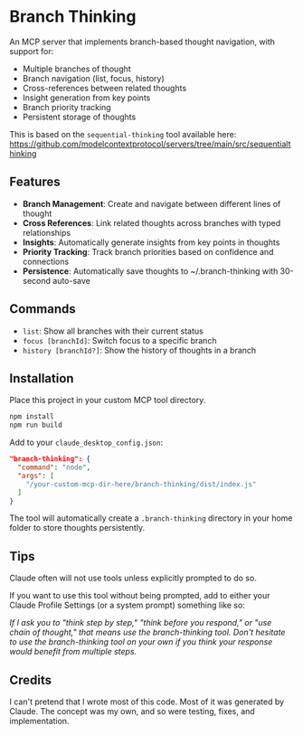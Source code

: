 # Branch Thinking

An MCP server that implements branch-based thought navigation, with support for:
- Multiple branches of thought
- Branch navigation (list, focus, history)
- Cross-references between related thoughts
- Insight generation from key points
- Branch priority tracking
- Persistent storage of thoughts

This is based on the `sequential-thinking` tool available here:
https://github.com/modelcontextprotocol/servers/tree/main/src/sequentialthinking

## Features

- **Branch Management**: Create and navigate between different lines of thought
- **Cross References**: Link related thoughts across branches with typed relationships
- **Insights**: Automatically generate insights from key points in thoughts
- **Priority Tracking**: Track branch priorities based on confidence and connections
- **Persistence**: Automatically save thoughts to ~/.branch-thinking with 30-second auto-save

## Commands

- `list`: Show all branches with their current status
- `focus [branchId]`: Switch focus to a specific branch
- `history [branchId?]`: Show the history of thoughts in a branch

## Installation
Place this project in your custom MCP tool directory.

```bash
npm install
npm run build 
```

Add to your `claude_desktop_config.json`:
```json
"branch-thinking": {
  "command": "node",
  "args": [
    "/your-custom-mcp-dir-here/branch-thinking/dist/index.js"
  ]
}
```

The tool will automatically create a `.branch-thinking` directory in your home folder to store thoughts persistently.

## Tips
Claude often will not use tools unless explicitly prompted to do so.

If you want to use this tool without being prompted, add to either your Claude Profile Settings (or a system prompt) something like so:

_If I ask you to "think step by step," "think before you respond," or "use chain of thought," that means use the branch-thinking tool. Don't hesitate to use the branch-thinking tool on your own if you think your response would benefit from multiple steps._

## Credits
I can't pretend that I wrote most of this code. Most of it was generated by Claude. The concept was my own, and so were testing, fixes, and implementation.
